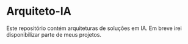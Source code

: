 # Arquiteto-IA
Este repositório contém arquiteturas de soluções em IA. Em breve irei disponibilizar parte de meus projetos.
